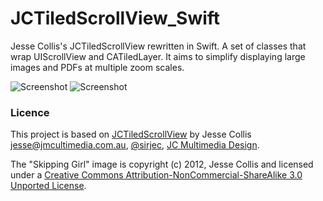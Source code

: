 # JCTiledScrollView_Swift

Jesse Collis's JCTiledScrollView rewritten in Swift. A set of classes that wrap UIScrollView and CATiledLayer. It aims to simplify displaying large images and PDFs at multiple zoom scales.

![Screenshot](https://raw.githubusercontent.com/yichizhang/JCTiledScrollView_Swift/master/Screenshots/screenshot1.png)
![Screenshot](https://raw.githubusercontent.com/yichizhang/JCTiledScrollView_Swift/master/Screenshots/screenshot2.png)

### Licence

This project is based on [JCTiledScrollView](https://github.com/jessedc/JCTiledScrollView) by Jesse Collis <jesse@jmcultimedia.com.au>, [@sirjec][3], [JC Multimedia Design][2].

The "Skipping Girl" image is copyright (c) 2012, Jesse Collis and licensed under a [Creative Commons Attribution-NonCommercial-ShareAlike 3.0 Unported License][1].

[1]: http://creativecommons.org/licenses/by-nc-sa/3.0/ "Creative Commons Attribution-NonCommercial-ShareAlike 3.0 Unported License"
[2]: http://jcmultimedia.com.au/ "JC Multimedia Design"
[3]: http://twitter.com/sirjec/ "@sirjec on Twitter"
